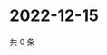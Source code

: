 # 2022-12-15

共 0 条

<!-- BEGIN WEIBO -->
<!-- 最后更新时间 Thu Dec 15 2022 16:19:16 GMT+0800 (China Standard Time) -->

<!-- END WEIBO -->
